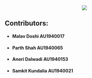 <div align="center">
<img src="https://github.com/parthmshah1302/chehra/blob/master/screenshots/chehra.png">
  
</div>

## **Contributors:**
- #### Malav Doshi AU1940017
- #### Parth Shah AU1940065
- #### Aneri Dalwadi AU1940153
- #### Samkit Kundalia AU1940021